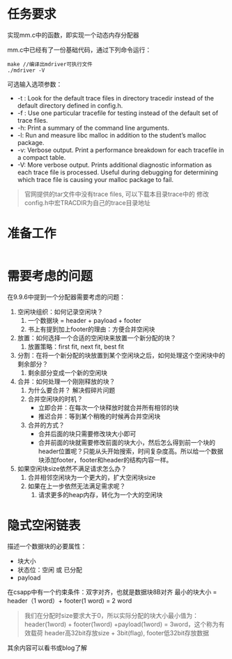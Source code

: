 # 任务要求
实现mm.c中的函数，即实现一个动态内存分配器

mm.c中已经有了一份基础代码，通过下列命令运行：
```
make //编译出mdriver可执行文件
./mdriver -V
```
可选输入选项参数：
- -t <tracedir>: Look for the default trace files in directory tracedir instead of the default directory defined in config.h.
- -f <tracefile>: Use one particular tracefile for testing instead of the default set of trace files.
- -h: Print a summary of the command line arguments.
- -l: Run and measure libc malloc in addition to the student’s malloc package.
- -v: Verbose output. Print a performance breakdown for each tracefile in a compact table.
- -V: More verbose output. Prints additional diagnostic information as each trace file is processed. Useful during debugging for determining which trace file is causing your malloc package to fail.

> 官网提供的tar文件中没有trace files, 可以下载本目录trace中的
> 修改config.h中宏TRACDIR为自己的trace目录地址

# 准备工作
```
```


# 需要考虑的问题

在9.9.6中提到一个分配器需要考虑的问题：
1. 空闲块组织：如何记录空闲块？
   1. 一个数据块 = header + payload + footer
   2. 书上有提到加上footer的理由：方便合并空闲块
2. 放置：如何选择一个合适的空闲块来放置一个新分配的块？
   1. 放置策略：first fit, next fit, best fit
3. 分割：在将一个新分配的块放置到某个空闲块之后，如何处理这个空闲块中的剩余部分？
   1. 剩余部分变成一个新的空闲块
4. 合并：如何处理一个刚刚释放的块？
   1. 为什么要合并？
        解决假碎片问题
   2. 合并空闲块的时机？
       - 立即合并：在每次一个块释放时就合并所有相邻的块
       - 推迟合并：等到某个稍晚的时候再合并空闲块
   3. 合并的方式？
       - 合并后面的块只需要修改块大小即可
       - 合并前面的块就需要修改前面的块大小，然后怎么得到前一个块的header位置呢？只能从头开始搜索，时间复杂度高。所以给一个数据块添加footer，footer和header的结构内容一样。
5. 如果空闲块size依然不满足请求怎么办？
   1. 合并相邻空闲块为一个更大的，扩大空闲块size
   2. 如果在上一步依然无法满足需求呢？
      1. 请求更多的heap内存，转化为一个大的空闲块

# 隐式空闲链表
描述一个数据块的必要属性：
- 块大小
- 状态位：空闲 或 已分配
- payload

在csapp中有一个约束条件：双字对齐，也就是数据块8B对齐
最小的块大小 = header（1 word）+ footer(1 word) = 2 word
> 我们在分配时size要求大于0，所以实际分配的块大小最小值为：
> header(1word) + footer(1word) +payload(1word) = 3word，这个称为有效载荷
> header高32bit存放size + 3bit(flag), footer低32bit存放数据

其余内容可以看书或blog了解





